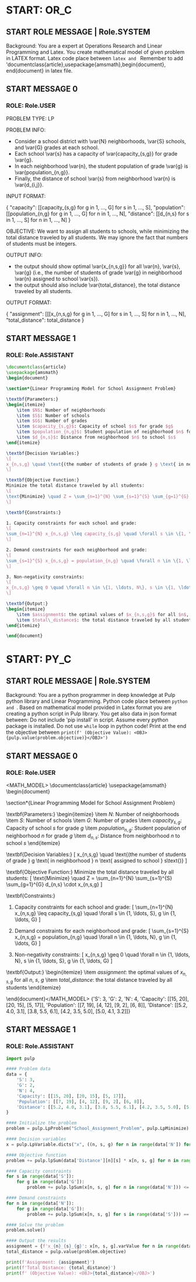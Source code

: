 # START: OR_C 
## START ROLE MESSAGE | Role.SYSTEM 
Background: You are a expert at Operations Research and Linear Programming and Latex. You create mathematical model of given problem in LATEX format. Latex code place between ```latex and ``` Remember to add 'documentclass{article},usepackage{amsmath},begin{document}, end{document} in latex file. 
## START MESSAGE 0 
### ROLE: Role.USER
<DESCRIPTION>
PROBLEM TYPE: LP

PROBLEM INFO: 

- Consider a school district with \var{N} neighborhoods, \var{S} schools, and \var{G} grades at each school.
- Each school \var{s} has a capacity of \var{capacity_{s,g}} for grade \var{g}. 
- In each neighborhood \var{n}, the student population of grade \var{g} is \var{population_{n,g}}. 
- Finally, the distance of school \var{s} from neighborhood \var{n} is \var{d_{i,j}}.

INPUT FORMAT: 

{
    "capacity": [[capacity_{s,g} for g in 1, ..., G] for s in 1, ..., S],
    "population": [[population_{n,g} for g in 1, ..., G] for n in 1, ..., N],
    "distance": [[d_{n,s} for s in 1, ..., S] for n in 1, ..., N]
}

OBJECTIVE: We want to assign all students to schools, while minimizing the total distance traveled by all students. We may ignore the fact that numbers of students must be integers.

OUTPUT INFO:
- the output should show optimal \var{x_{n,s,g}} for all \var{n}, \var{s}, \var{g} (i.e., the number of students of grade \var{g} in neighborhood \var{n} assigned to school \var{s}).
- the output should also include \var{total_distance}, the total distance traveled by all students.

OUTPUT FORMAT:

{
    "assignment": [[[x_{n,s,g} for g in 1, ..., G] for s in 1, ..., S] for n in 1, ..., N],
    "total_distance": total_distance
}

</DESCRIPTION>


## START MESSAGE 1 
### ROLE: Role.ASSISTANT
```latex
\documentclass{article}
\usepackage{amsmath}
\begin{document}

\section*{Linear Programming Model for School Assignment Problem}

\textbf{Parameters:}
\begin{itemize}
    \item $N$: Number of neighborhoods
    \item $S$: Number of schools
    \item $G$: Number of grades
    \item $capacity_{s,g}$: Capacity of school $s$ for grade $g$
    \item $population_{n,g}$: Student population of neighborhood $n$ for grade $g$
    \item $d_{n,s}$: Distance from neighborhood $n$ to school $s$
\end{itemize}

\textbf{Decision Variables:}
\[
x_{n,s,g} \quad \text{(the number of students of grade } g \text{ in neighborhood } n \text{ assigned to school } s\text{)}
\]

\textbf{Objective Function:}
Minimize the total distance traveled by all students:
\[
\text{Minimize} \quad Z = \sum_{n=1}^{N} \sum_{s=1}^{S} \sum_{g=1}^{G} d_{n,s} \cdot x_{n,s,g}
\]

\textbf{Constraints:}

1. Capacity constraints for each school and grade:
\[
\sum_{n=1}^{N} x_{n,s,g} \leq capacity_{s,g} \quad \forall s \in \{1, \ldots, S\}, g \in \{1, \ldots, G\}
\]

2. Demand constraints for each neighborhood and grade:
\[
\sum_{s=1}^{S} x_{n,s,g} = population_{n,g} \quad \forall n \in \{1, \ldots, N\}, g \in \{1, \ldots, G\}
\]

3. Non-negativity constraints:
\[
x_{n,s,g} \geq 0 \quad \forall n \in \{1, \ldots, N\}, s \in \{1, \ldots, S\}, g \in \{1, \ldots, G\}
\]

\textbf{Output:}
\begin{itemize}
    \item $assignment$: the optimal values of $x_{n,s,g}$ for all $n$, $s$, $g$
    \item $total\_distance$: the total distance traveled by all students
\end{itemize}

\end{document}
```

# START: PY_C 
## START ROLE MESSAGE | Role.SYSTEM 
Background: You are a python programmer in deep knowledge at Pulp python library and Linear Programming. Python code place between ```python and ```. Based on mathematical model provided in Latex format you are creating a python script in Pulp library. You get also data in json format between: <DATA></DATA> Do not include 'pip install' in script. Assume every python package is installed. Do not use `while` loop in python code! Print at the end the objective between <OBJ></OBJ> `print(f' (Objective Value): <OBJ>{pulp.value(problem.objective)}</OBJ>')` 
## START MESSAGE 0 
### ROLE: Role.USER
<MATH_MODEL>
\documentclass{article}
\usepackage{amsmath}
\begin{document}

\section*{Linear Programming Model for School Assignment Problem}

\textbf{Parameters:}
\begin{itemize}
    \item $N$: Number of neighborhoods
    \item $S$: Number of schools
    \item $G$: Number of grades
    \item $capacity_{s,g}$: Capacity of school $s$ for grade $g$
    \item $population_{n,g}$: Student population of neighborhood $n$ for grade $g$
    \item $d_{n,s}$: Distance from neighborhood $n$ to school $s$
\end{itemize}

\textbf{Decision Variables:}
\[
x_{n,s,g} \quad \text{(the number of students of grade } g \text{ in neighborhood } n \text{ assigned to school } s\text{)}
\]

\textbf{Objective Function:}
Minimize the total distance traveled by all students:
\[
\text{Minimize} \quad Z = \sum_{n=1}^{N} \sum_{s=1}^{S} \sum_{g=1}^{G} d_{n,s} \cdot x_{n,s,g}
\]

\textbf{Constraints:}

1. Capacity constraints for each school and grade:
\[
\sum_{n=1}^{N} x_{n,s,g} \leq capacity_{s,g} \quad \forall s \in \{1, \ldots, S\}, g \in \{1, \ldots, G\}
\]

2. Demand constraints for each neighborhood and grade:
\[
\sum_{s=1}^{S} x_{n,s,g} = population_{n,g} \quad \forall n \in \{1, \ldots, N\}, g \in \{1, \ldots, G\}
\]

3. Non-negativity constraints:
\[
x_{n,s,g} \geq 0 \quad \forall n \in \{1, \ldots, N\}, s \in \{1, \ldots, S\}, g \in \{1, \ldots, G\}
\]

\textbf{Output:}
\begin{itemize}
    \item $assignment$: the optimal values of $x_{n,s,g}$ for all $n$, $s$, $g$
    \item $total\_distance$: the total distance traveled by all students
\end{itemize}

\end{document}</MATH_MODEL>
<DATA>
{'S': 3, 'G': 2, 'N': 4, 'Capacity': [[15, 20], [20, 15], [5, 17]], 'Population': [[7, 19], [4, 12], [9, 2], [6, 8]], 'Distance': [[5.2, 4.0, 3.1], [3.8, 5.5, 6.1], [4.2, 3.5, 5.0], [5.0, 4.1, 3.2]]}</DATA>


## START MESSAGE 1 
### ROLE: Role.ASSISTANT
```python
import pulp

#### Problem data
data = {
    'S': 3,
    'G': 2,
    'N': 4,
    'Capacity': [[15, 20], [20, 15], [5, 17]],
    'Population': [[7, 19], [4, 12], [9, 2], [6, 8]],
    'Distance': [[5.2, 4.0, 3.1], [3.8, 5.5, 6.1], [4.2, 3.5, 5.0], [5.0, 4.1, 3.2]]
}

#### Initialize the problem
problem = pulp.LpProblem("School_Assignment_Problem", pulp.LpMinimize)

#### Decision variables
x = pulp.LpVariable.dicts("x", ((n, s, g) for n in range(data['N']) for s in range(data['S']) for g in range(data['G'])), lowBound=0, cat='Continuous')

#### Objective function
problem += pulp.lpSum(data['Distance'][n][s] * x[n, s, g] for n in range(data['N']) for s in range(data['S']) for g in range(data['G'])), "Total_Distance"

#### Capacity constraints
for s in range(data['S']):
    for g in range(data['G']):
        problem += pulp.lpSum(x[n, s, g] for n in range(data['N'])) <= data['Capacity'][s][g], f"Capacity_Constraint_s{(s+1)}_g{(g+1)}"

#### Demand constraints
for n in range(data['N']):
    for g in range(data['G']):
        problem += pulp.lpSum(x[n, s, g] for s in range(data['S'])) == data['Population'][n][g], f"Demand_Constraint_n{(n+1)}_g{(g+1)}"

#### Solve the problem
problem.solve()

#### Output the results
assignment = {f'x_{n}_{s}_{g}': x[n, s, g].varValue for n in range(data['N']) for s in range(data['S']) for g in range(data['G'])}
total_distance = pulp.value(problem.objective)

print(f'Assignment: {assignment}')
print(f'Total Distance: {total_distance}')
print(f' (Objective Value): <OBJ>{total_distance}</OBJ>')
```

